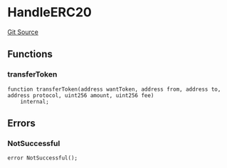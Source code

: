 # HandleERC20
[Git Source](https://github.com/pxswap-xyz/pxswap/blob/2c1b5e496d31f38806f41c98ffce3d93b591270c/src/utils/HandleERC20.sol)


## Functions
### transferToken


```solidity
function transferToken(address wantToken, address from, address to, address protocol, uint256 amount, uint256 fee)
    internal;
```

## Errors
### NotSuccessful

```solidity
error NotSuccessful();
```

